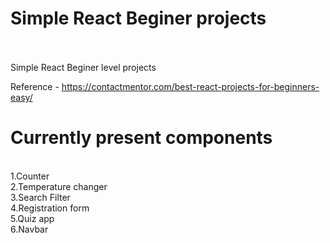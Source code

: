 
# Simple React Beginer projects

<br>
<br>
Simple React Beginer level projects 

Reference - https://contactmentor.com/best-react-projects-for-beginners-easy/

# Currently present components

<br>
1.Counter
<br>
2.Temperature changer
<br>
3.Search Filter
<br>
4.Registration form
<br>
5.Quiz app
<br>
6.Navbar
